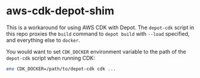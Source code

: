 # aws-cdk-depot-shim

This is a workaround for using AWS CDK with Depot. The `depot-cdk` script in this repo proxies the `build` command to `depot build` with `--load` specified, and everything else to `docker`.

You would want to set `CDK_DOCKER` environment variable to the path of the `depot-cdk` script when running CDK:

```bash
env CDK_DOCKER=/path/to/depot-cdk cdk ...
```
